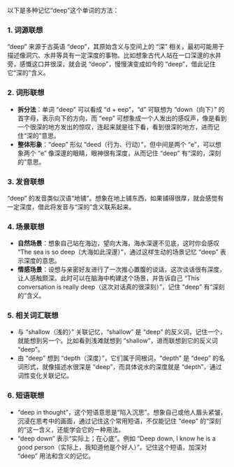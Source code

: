 以下是多种记忆“deep”这个单词的方法：
### 1. 词源联想
“deep” 来源于古英语 “deop”，其原始含义与空间上的 “深” 相关，最初可能用于描述像洞穴、水井等具有一定深度的事物。比如想象古代人站在一口深邃的水井旁，感慨这口井很深，就会说 “deop”，慢慢演变成如今的 “deep”，借此记住它“深的”含义。

### 2. 词形联想
 - **拆分法**：单词 “deep” 可以看成 “d + eep”，“d” 可联想为 “down（向下）” 的首字母，表示向下的方向，而 “eep” 可想象成一个人发出的感叹声，像是看到一个很深的地方发出的惊叹，连起来就是往下看，看到很深的地方，进而记住“深的”意思。
 - **整体形象**：“deep” 形似 “deed（行为、行动）”，但中间是两个 “e”，可以想象两个 “e” 像深邃的眼睛，眼神很有深度，从而记住 “deep” 有“深的，深刻的”意思。

### 3. 发音联想
“deep” 的发音类似汉语“地铺”。想象在地上铺东西，如果铺得很厚，就会感觉有一定深度，借此将发音与“深的”含义联系起来。

### 4. 场景联想
 - **自然场景**：想象自己站在海边，望向大海，海水深邃不见底，这时你会感叹 “The sea is so deep（大海如此深邃）”，通过这样生动的场景记忆 “deep” 表示深度的意思。
 - **情感场景**：设想与亲密好友进行了一次推心置腹的谈话，这次谈话很有深度，让人感触颇深。此时可以在脑海中构建这个场景，并告诉自己 “This conversation is really deep（这次对话真的很深刻）”，记住 “deep” 有“深刻的”含义。

### 5. 相关词汇联想
 - 与 “shallow（浅的）” 关联记忆，“shallow” 是 “deep” 的反义词，记住一个，就能想到另一个。比如看到浅滩就想到 “shallow”，进而联想到它的反义词 “deep”。
 - 由 “deep” 想到 “depth（深度）”，它们属于同根词，“depth” 是 “deep” 的名词形式，就像描述水很深是 “deep”，而具体说水的深度就是 “depth”，通过词性变化关联记忆。

### 6. 短语联想
 - “deep in thought”，这个短语意思是“陷入沉思”。想象自己或他人眉头紧皱，沉浸在思考中的画面，通过记住这个常用短语，不仅能记住 “deep” 的“深刻的”这一含义，还能学会它的一种用法。
 - “deep down” 表示“实际上；在心底”。例如 “Deep down, I know he is a good person（实际上，我知道他是个好人）”。记住这个短语，加深对 “deep” 用法和含义的记忆。 